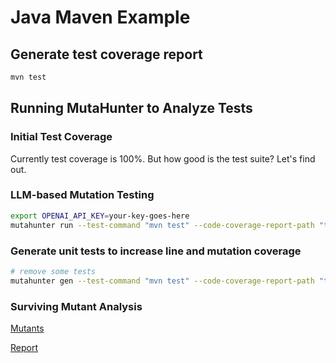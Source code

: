 # Java Maven Example

## Generate test coverage report

```bash
mvn test
```

## Running MutaHunter to Analyze Tests

### Initial Test Coverage

Currently test coverage is 100%. But how good is the test suite? Let's find out.

### LLM-based Mutation Testing

```bash
export OPENAI_API_KEY=your-key-goes-here
mutahunter run --test-command "mvn test" --code-coverage-report-path "target/site/jacoco/jacoco.xml" --coverage-type jacoco --model "gpt-4o-mini"
```

### Generate unit tests to increase line and mutation coverage

```bash
# remove some tests
mutahunter gen --test-command "mvn test" --code-coverage-report-path "target/site/jacoco/jacoco.xml" --test-file-path "src/test/java/BankAccountTest.java" --source-file-path "src/main/java/com/example/BankAccount.java" --coverage-type jacoco  --model "gpt-4o-mini"
```

### Surviving Mutant Analysis

[Mutants](./mutants.json)

[Report](./mutant_analysis.md)
